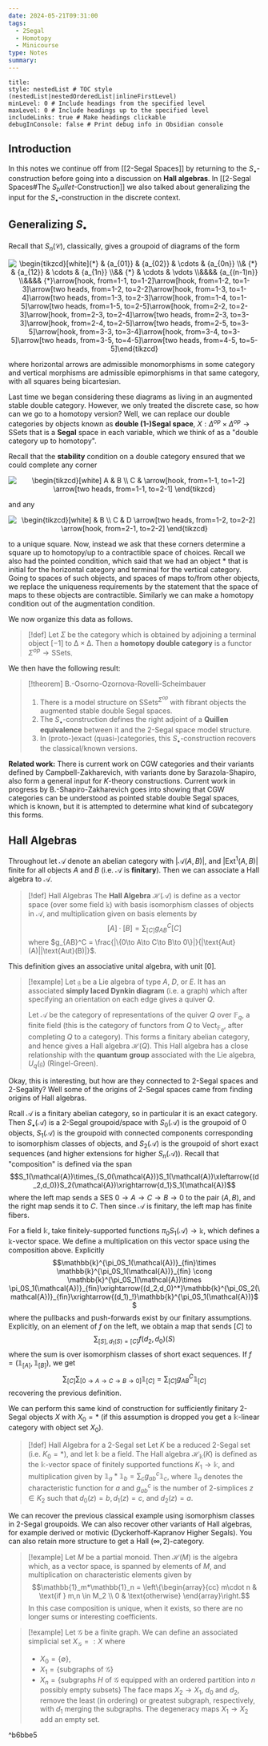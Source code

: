 ```yaml
---
date: 2024-05-21T09:31:00
tags:
  - 2Segal
  - Homotopy
  - Minicourse
type: Notes
summary:
---
```

```table-of-contents
title: 
style: nestedList # TOC style (nestedList|nestedOrderedList|inlineFirstLevel)
minLevel: 0 # Include headings from the specified level
maxLevel: 0 # Include headings up to the specified level
includeLinks: true # Make headings clickable
debugInConsole: false # Print debug info in Obsidian console
```
## Introduction

In this notes we continue off from [[2-Segal Spaces]] by returning to the $S_\bullet$-construction before going into a discussion on **Hall algebras**. In [[2-Segal Spaces#The $S_ bullet$-Construction]] we also talked about generalizing the input for the $S_\bullet$-construction in the discrete context.

## Generalizing $S_\bullet$

Recall that $S_n(\mathcal{C})$, classically, gives a groupoid of diagrams of the form
<p align="center"><img align="center" src="https://i.upmath.me/svg/%0A%5Cbegin%7Btikzcd%7D%5Bwhite%5D%0A%09%7B*%7D%20%26%20%7Ba_%7B01%7D%7D%20%26%20%7Ba_%7B02%7D%7D%20%26%20%5Ccdots%20%26%20%7Ba_%7B0n%7D%7D%20%5C%5C%0A%09%26%20%7B*%7D%20%26%20%7Ba_%7B12%7D%7D%20%26%20%5Ccdots%20%26%20%7Ba_%7B1n%7D%7D%20%5C%5C%0A%09%26%26%20%7B*%7D%20%26%20%5Ccdots%20%26%20%5Cvdots%20%5C%5C%0A%09%26%26%26%26%20%7Ba_%7B(n-1)n%7D%7D%20%5C%5C%0A%09%26%26%26%26%20%7B*%7D%0A%09%5Carrow%5Bhook%2C%20from%3D1-1%2C%20to%3D1-2%5D%0A%09%5Carrow%5Bhook%2C%20from%3D1-2%2C%20to%3D1-3%5D%0A%09%5Carrow%5Btwo%20heads%2C%20from%3D1-2%2C%20to%3D2-2%5D%0A%09%5Carrow%5Bhook%2C%20from%3D1-3%2C%20to%3D1-4%5D%0A%09%5Carrow%5Btwo%20heads%2C%20from%3D1-3%2C%20to%3D2-3%5D%0A%09%5Carrow%5Bhook%2C%20from%3D1-4%2C%20to%3D1-5%5D%0A%09%5Carrow%5Btwo%20heads%2C%20from%3D1-5%2C%20to%3D2-5%5D%0A%09%5Carrow%5Bhook%2C%20from%3D2-2%2C%20to%3D2-3%5D%0A%09%5Carrow%5Bhook%2C%20from%3D2-3%2C%20to%3D2-4%5D%0A%09%5Carrow%5Btwo%20heads%2C%20from%3D2-3%2C%20to%3D3-3%5D%0A%09%5Carrow%5Bhook%2C%20from%3D2-4%2C%20to%3D2-5%5D%0A%09%5Carrow%5Btwo%20heads%2C%20from%3D2-5%2C%20to%3D3-5%5D%0A%09%5Carrow%5Bhook%2C%20from%3D3-3%2C%20to%3D3-4%5D%0A%09%5Carrow%5Bhook%2C%20from%3D3-4%2C%20to%3D3-5%5D%0A%09%5Carrow%5Btwo%20heads%2C%20from%3D3-5%2C%20to%3D4-5%5D%0A%09%5Carrow%5Btwo%20heads%2C%20from%3D4-5%2C%20to%3D5-5%5D%0A%5Cend%7Btikzcd%7D%0A" alt="\begin{tikzcd}[white]{*} &amp; {a_{01}} &amp; {a_{02}} &amp; \cdots &amp; {a_{0n}} \\&amp; {*} &amp; {a_{12}} &amp; \cdots &amp; {a_{1n}} \\&amp;&amp; {*} &amp; \cdots &amp; \vdots \\&amp;&amp;&amp;&amp; {a_{(n-1)n}} \\&amp;&amp;&amp;&amp; {*}\arrow[hook, from=1-1, to=1-2]\arrow[hook, from=1-2, to=1-3]\arrow[two heads, from=1-2, to=2-2]\arrow[hook, from=1-3, to=1-4]\arrow[two heads, from=1-3, to=2-3]\arrow[hook, from=1-4, to=1-5]\arrow[two heads, from=1-5, to=2-5]\arrow[hook, from=2-2, to=2-3]\arrow[hook, from=2-3, to=2-4]\arrow[two heads, from=2-3, to=3-3]\arrow[hook, from=2-4, to=2-5]\arrow[two heads, from=2-5, to=3-5]\arrow[hook, from=3-3, to=3-4]\arrow[hook, from=3-4, to=3-5]\arrow[two heads, from=3-5, to=4-5]\arrow[two heads, from=4-5, to=5-5]\end{tikzcd}" /></p>
where horizontal arrows are admissible monomorphisms in some category and vertical morphisms are admissible epimorphisms in that same category, with all squares being bicartesian.

Last time we began considering these diagrams as living in an augmented stable double category. However, we only treated the discrete case, so how can we go to a homotopy version? Well, we can replace our double categories by objects known as **double (1-)Segal space**, $X:\Delta^{op}\times \Delta^{op}\to \mathsf{SSets}$ that is a **Segal** space in each variable, which we think of as a "double category up to homotopy".

Recall that the **stability** condition on a double category ensured that we could complete any corner <p align="center"><img align="center" src="https://i.upmath.me/svg/%0A%5Cbegin%7Btikzcd%7D%5Bwhite%5D%0A%09A%20%26%20B%20%5C%5C%0A%09C%20%26%0A%09%5Carrow%5Bhook%2C%20from%3D1-1%2C%20to%3D1-2%5D%0A%09%5Carrow%5Btwo%20heads%2C%20from%3D1-1%2C%20to%3D2-1%5D%0A%5Cend%7Btikzcd%7D%0A" alt="
\begin{tikzcd}[white]
	A &amp; B \\
	C &amp;
	\arrow[hook, from=1-1, to=1-2]
	\arrow[two heads, from=1-1, to=2-1]
\end{tikzcd}
" /></p>and any <p align="center"><img align="center" src="https://i.upmath.me/svg/%0A%5Cbegin%7Btikzcd%7D%5Bwhite%5D%0A%09%26%20B%20%5C%5C%0A%09C%20%26%20D%0A%09%5Carrow%5Btwo%20heads%2C%20from%3D1-2%2C%20to%3D2-2%5D%0A%09%5Carrow%5Bhook%2C%20from%3D2-1%2C%20to%3D2-2%5D%0A%5Cend%7Btikzcd%7D%0A" alt="
\begin{tikzcd}[white]
	&amp; B \\
	C &amp; D
	\arrow[two heads, from=1-2, to=2-2]
	\arrow[hook, from=2-1, to=2-2]
\end{tikzcd}
" /></p> 
to a unique square. Now, instead we ask that these corners determine a square up to homotopy/up to a contractible space of choices. Recall we also had the pointed condition, which said that we had an object $*$
 that is initial for the horizontal category and terminal for the vertical category. Going to spaces of such objects, and spaces of maps to/from other objects, we replace the uniqueness requirements by the statement that the space of maps to these objects are contractible. Similarly we can make a homotopy condition out of the augmentation condition.


We now organize this data as follows.

>[!def]
>Let $\Sigma$ be the category which is obtained by adjoining  a terminal object $[-1]$ to $\mathbb{\Delta}\times \mathbb{\Delta}$. Then a **homotopy double category** is a functor $\Sigma^{op}\to \mathsf{SSets}$.

We then have the following result:

>[!theorem] B.-Osorno-Ozornova-Rovelli-Scheimbauer
>1. There is a model structure on $\mathsf{SSets}^{\Sigma^{op}}$ with fibrant objects the augmented stable double Segal spaces.
>2. The $S_\bullet$-construction defines the right adjoint of a **Quillen equivalence** between it and the 2-Segal space model structure.
>3. In (proto-)exact (quasi-)categories, this $S_\bullet$-construction recovers the classical/known versions.

**Related work:** There is current work on CGW categories and their variants defined by Campbell-Zakharevich, with variants done by Sarazola-Shapiro, also form a general input for $K$-theory constructions. Current work in progress by B.-Shapiro-Zakharevich goes into showing that CGW categories can be understood as pointed stable double Segal spaces, which is known, but it is attempted to determine what kind of subcategory this forms.


## Hall Algebras

Throughout let $\mathcal{A}$ denote an abelian category with $|\mathcal{A}(A,B)|$, and $|\text{Ext}^1(A,B)|$ finite for all objects $A$ and $B$ (i.e. $\mathcal{A}$ is **finitary**). Then we can associate a Hall algebra to $\mathcal{A}$.

>[!def] Hall Algebras
>The **Hall Algebra** $\mathscr{H}(\mathcal{A})$ is define as a vector space (over some field $\mathbb{k}$) with basis isomorphism classes of objects in $\mathcal{A}$, and multiplication given on basis elements by
>$$[A]\cdot[B] = \sum_{[C]}g_{AB}^C[C]$$
>where $g_{AB}^C = \frac{|\{0\to A\to C\to B\to 0\}|}{|\text{Aut}(A)||\text{Aut}(B)|}$.

This definition gives an associative unital algebra, with unit $[0]$.

>[!example]
>Let $\mathfrak{g}$ be a Lie algebra of type $A$, $D$, or $E$. It has an associated **simply laced Dynkin diagram** (i.e. a graph) which after specifying an orientation on each edge gives a quiver $Q$. 
>
>Let $\mathcal{A}$ be the category of representations of the quiver $Q$ over $\mathbb{F}_q$, a finite field (this is the category of functors from $Q$ to $\mathsf{Vect}_{\mathbb{F}_q}$, after completing $Q$ to a category). This forms a finitary abelian category, and hence gives a Hall algebra $\mathscr{H}(Q)$. This Hall algebra has a close relationship with the **quantum group** associated with the Lie algebra, $U_q(\mathfrak{g})$ (Ringel-Green).

Okay, this is interesting, but how are they connected to 2-Segal spaces and 2-Segality? Well some of the origins of 2-Segal spaces came from finding origins of Hall algebras.

Rcall $\mathcal{A}$ is a finitary abelian category, so in particular it is an exact category. Then $S_\bullet(\mathcal{A})$ is a 2-Segal groupoid/space with $S_0(\mathcal{A})$ is the groupoid of $0$ objects, $S_1(\mathcal{A})$ is the groupoid with connected components corresponding to isomorphism classes of objects, and $S_2(\mathcal{A})$ is the groupoid of short exact sequences (and higher extensions for higher $S_n(\mathcal{A})$). Recall that "composition" is defined via the span
$$S_1(\mathcal{A})\times_{S_0(\mathcal{A})}S_1(\mathcal{A})\xleftarrow{(d_2,d_0)}S_2(\mathcal{A})\xrightarrow{d_1}S_1(\mathcal{A})$$
where the left map sends a SES $0\to A\to C\to B\to 0$ to the pair $(A,B)$, and the right map sends it to $C$. Then since $\mathcal{A}$ is finitary, the left map has finite fibers.

For a field $\mathbb{k}$, take finitely-supported functions $\pi_0S_1(\mathcal{A})\to \mathbb{k}$, which defines a $\mathbb{k}$-vector space. We define a multiplication on this vector space using the composition above. Explicitly
$$\mathbb{k}^{\pi_0S_1(\mathcal{A})}_{fin}\times \mathbb{k}^{\pi_0S_1(\mathcal{A})}_{fin} \cong \mathbb{k}^{\pi_0S_1(\mathcal{A})\times \pi_0S_1(\mathcal{A})}_{fin}\xrightarrow{(d_2,d_0)^*}\mathbb{k}^{\pi_0S_2(\mathcal{A})}_{fin}\xrightarrow{(d_1)_!}\mathbb{k}^{\pi_0S_1(\mathcal{A})}$$
where the pullbacks and push-forwards exist by our finitary assumptions. Explicitly, on an element of $f$ on the left, we obtain a map that sends $[C]$ to 
$$\sum_{[S],d_1(S)=[C]}f(d_2,d_0)(S)$$
where the sum is over isomorphism classes of short exact sequences. If $f = (\mathbb{1}_{[A]},\mathbb{1}_{[B]})$, we get $$\sum_{[C]}\sum_{[0\to A\to C\to B\to 0]}\mathbb{1}_{[C]} = \sum_{[C]}g_{AB}^C\mathbb{1}_{[C]}$$
recovering the previous definition.

We can perform this same kind of construction for sufficiently finitary 2-Segal objects $X$ with $X_0 = *$ (if this assumption is dropped you get a $\mathbb{k}$-linear category with object set $X_0$).

>[!def] Hall Algebra for a 2-Segal set
>Let $K$ be a reduced 2-Segal set (i.e. $K_0 = *$), and let $\mathbb{k}$ be a field. The Hall algebra $\mathscr{H}_\mathbb{k}(K)$ is defined as the $\mathbb{k}$-vector space of finitely supported functions $K_1\to \mathbb{k}$, and multiplication given by $\mathbb{1}_a*\mathbb{1}_b = \sum_cg_{ab}^c\mathbb{1}_c$, where $\mathbb{1}_a$ denotes the characteristic function for $a$ and $g_{ab}^c$ is the number of $2$-simplices $z \in K_2$ such that $d_0(z) = b, d_1(z) = c$, and $d_2(z) = a$.

We can recover the previous classical example using isomorphism classes in $2$-Segal groupoids. We can also recover other variants of Hall algebras, for example derived or motivic (Dyckerhoff-Kapranov Higher Segals). You can also retain more structure to get a Hall $(\infty,2)$-category.

>[!example]
>Let $M$ be a partial monoid. Then $\mathscr{H}(M)$ is the algebra which, as a vector space, is spanned by elements of $M$, and multiplication on characteristic elements given by
>$$\mathbb{1}_m*\mathbb{1}_n = \left\{\begin{array}{cc} m\cdot n & \text{if } m,n \in M_2 \\ 0 & \text{otherwise} \end{array}\right.$$
>In this case composition is unique, when it exists, so there are no longer sums or interesting coefficients.

>[!example]
>Let $\mathcal{G}$ be a finite graph. We can define an associated simplicial set $X_\mathcal{G}=: X$ where 
>- $X_0 = \{\emptyset\}$, 
>- $X_1 = \{\text{subgraphs of }\mathcal{G}\}$ 
>- $X_n = \{$subgraphs $H$ of $\mathcal{G}$ equipped with an ordered partition into $n$ possibly empty subsets$\}$ 
>The face maps $X_2\to X_1$, $d_0$ and $d_2$, remove the least (in ordering) or greatest subgraph, respectively, with $d_1$ merging the subgraphs. The degeneracy maps $X_1\to X_2$ add an empty set.

^b6bbe5







